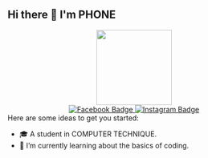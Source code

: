 ## Hi there 👋 I'm PHONE


<div id="header" align="center">
  <img src="https://media4.giphy.com/media/v1.Y2lkPTc5MGI3NjExMDN0NDE2amRkcWl4em50dHJpeXltcnY0ejNiM24wazdrcjd3c3FnaCZlcD12MV9pbnRlcm5hbF9naWZfYnlfaWQmY3Q9Zw/2IudUHdI075HL02Pkk/giphy.webp" width="150"/>
</div>
<div id="badges" align="center">
  <a href="https://www.facebook.com/pphichanan.srirattanapat" >
    <img src="https://img.shields.io/badge/Facebook-1877F2?style=for-the-badge&logo=facebook&logoColor=white" alt="Facebook Badge"/>
  </a>
  <a href="https://www.instagram.com/pps_pxne/" >
    <img src="https://img.shields.io/badge/Instagram-E4405F?style=for-the-badge&logo=instagram&logoColor=white" alt="Instagram Badge"/>
  </a>
</div>
Here are some ideas to get you started:

- 🎓 A student in COMPUTER TECHNIQUE.
- 🌱 I’m currently learning about the basics of coding.
